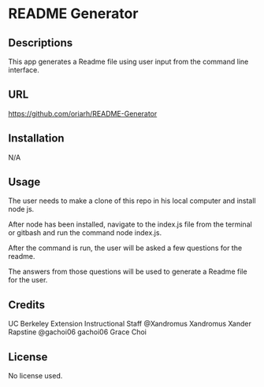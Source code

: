 # README Generator

## Descriptions 
This app generates a Readme file using user input from the command line interface.

## URL
https://github.com/oriarh/README-Generator

## Installation
N/A

## Usage
The user needs to make a clone of this repo in his local computer and install node js.

After node has been installed, navigate to the index.js file from the terminal or gitbash and run the command node index.js.

After the command is run, the user will be asked a few questions for the readme.

The answers from those questions will be used to generate a Readme file for the user.


## Credits
UC Berkeley Extension Instructional Staff
@Xandromus
Xandromus Xander Rapstine
@gachoi06
gachoi06 Grace Choi

## License
No license used.
